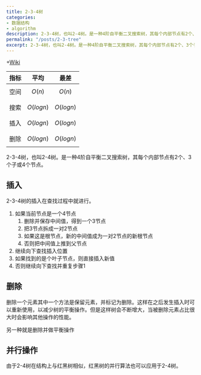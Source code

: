 ```yaml
---
title: 2-3-4树
categories:
- 数据结构
- algorithm
description: 2-3-4树，也叫2-4树。是一种4阶自平衡二叉搜索树，其每个内部节点有2个、3个子或4个节点。
permalink: "/posts/2-3-tree"
excerpt: 2-3-4树，也叫2-4树。是一种4阶自平衡二叉搜索树，其每个内部节点有2个、3个子或4个节点。
---
```


+[Wiki](https://en.wikipedia.org/wiki/2%E2%80%933_tree)

| 指标	| 平均 | 最差 |
| --- | --- | --- |
| 空间 | $$O(n)$$ | $$O(n)$$ |
| 搜索 | $$O(log  n)$$ | $$O(log  n)$$ | 
| 插入 | $$O(log  n)$$ | $$O(log  n)$$ |
| 删除 | $$O(log  n)$$ | $$O(log  n)$$ |

2-3-4树，也叫2-4树。是一种4阶自平衡二叉搜索树，其每个内部节点有2个、3个子或4个节点。

## 插入

2-3-4树的插入在查找过程中就进行。

1. 如果当前节点是一个4节点
   1. 删除并保存中间值，得到一个3节点
   2. 把3节点拆成一对2节点
   3. 如果这是根节点，新的中间值成为一对2节点的新根节点
   4. 否则把中间值上推到父节点
2. 继续向下查找插入位置
3. 如果找到的是个叶子节点，则直接插入新值
4. 否则继续向下查找并重复步骤1

## 删除

删除一个元素其中一个方法是保留元素，并标记为删除。这样在之后发生插入时可以重新使用，以减少树的平衡操作。但是这样树会不断增大，当被删除元素占比很大时会影响其他操作的性能。

另一种就是删除并做平衡操作


## 并行操作

由于2-4树在结构上与红黑树相似，红黑树的并行算法也可以应用于2-4树。
